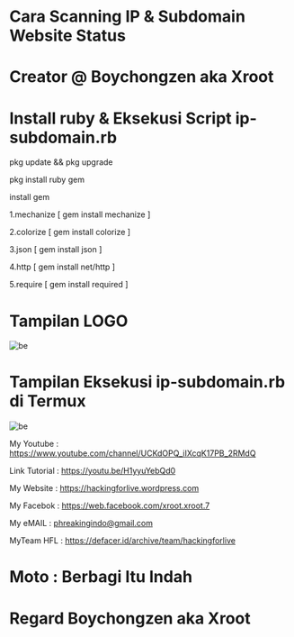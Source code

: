 # Cara Scanning IP & Subdomain Website Status 

# Creator @ Boychongzen aka Xroot

# Install ruby & Eksekusi Script ip-subdomain.rb

pkg update && pkg upgrade

pkg install ruby gem

install gem

1.mechanize [ gem install mechanize ]

2.colorize [ gem install colorize ]

3.json [ gem install json ]

4.http [ gem install net/http ]

5.require [ gem install required ]

# Tampilan LOGO  
![be](https://raw.githubusercontent.com/boychongzen18/ip-subdomain/master/ip1.jpg)

# Tampilan Eksekusi ip-subdomain.rb di Termux 
![be](https://raw.githubusercontent.com/boychongzen18/ip-subdomain/master/ip.jpg)


My Youtube    : https://www.youtube.com/channel/UCKdOPQ_iIXcqK17PB_2RMdQ

Link Tutorial : https://youtu.be/H1yyuYebQd0

My Website    : https://hackingforlive.wordpress.com

My Facebok    : https://web.facebook.com/xroot.xroot.7

My eMAIL      : phreakingindo@gmail.com

MyTeam HFL    : https://defacer.id/archive/team/hackingforlive

# Moto : Berbagi Itu Indah

# Regard Boychongzen aka Xroot
